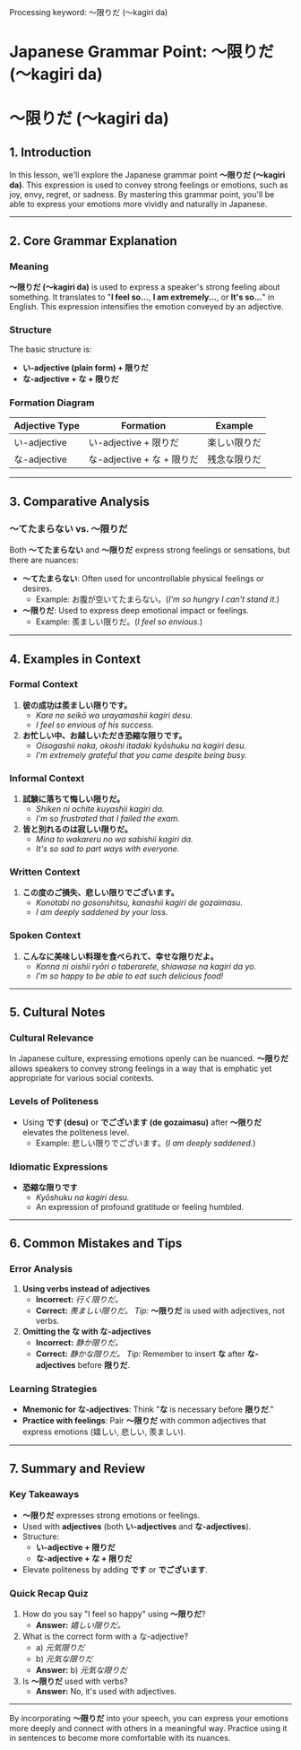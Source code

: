 Processing keyword: ～限りだ (〜kagiri da)
# Japanese Grammar Point: ～限りだ (〜kagiri da)
# ～限りだ (〜kagiri da)
## 1. Introduction
In this lesson, we'll explore the Japanese grammar point **～限りだ (〜kagiri da)**. This expression is used to convey strong feelings or emotions, such as joy, envy, regret, or sadness. By mastering this grammar point, you'll be able to express your emotions more vividly and naturally in Japanese.

---
## 2. Core Grammar Explanation
### Meaning
**～限りだ (〜kagiri da)** is used to express a speaker's strong feeling about something. It translates to "**I feel so...**, **I am extremely...**, or **It's so...**" in English. This expression intensifies the emotion conveyed by an adjective.
### Structure
The basic structure is:
- **い-adjective (plain form) + 限りだ**
- **な-adjective + な + 限りだ**
### Formation Diagram
| Adjective Type | Formation                   | Example                        |
|----------------|-----------------------------|--------------------------------|
| い-adjective   | い-adjective + 限りだ        | 楽しい限りだ                   |
| な-adjective   | な-adjective + な + 限りだ   | 残念な限りだ                   |
---
## 3. Comparative Analysis
### ～てたまらない vs. ～限りだ
Both **～てたまらない** and **～限りだ** express strong feelings or sensations, but there are nuances:
- **～てたまらない**: Often used for uncontrollable physical feelings or desires.
  - Example: お腹が空いてたまらない。(*I'm so hungry I can't stand it.*)
- **～限りだ**: Used to express deep emotional impact or feelings.
  - Example: 羨ましい限りだ。(*I feel so envious.*)
---
## 4. Examples in Context
### Formal Context
1. **彼の成功は羨ましい限りです。**
   - *Kare no seikō wa urayamashii kagiri desu.*
   - *I feel so envious of his success.*
2. **お忙しい中、お越しいただき恐縮な限りです。**
   - *Oisogashii naka, okoshi itadaki kyōshuku na kagiri desu.*
   - *I'm extremely grateful that you came despite being busy.*
### Informal Context
1. **試験に落ちて悔しい限りだ。**
   - *Shiken ni ochite kuyashii kagiri da.*
   - *I'm so frustrated that I failed the exam.*
2. **皆と別れるのは寂しい限りだ。**
   - *Mina to wakareru no wa sabishii kagiri da.*
   - *It's so sad to part ways with everyone.*
### Written Context
1. **この度のご損失、悲しい限りでございます。**
   - *Konotabi no gosonshitsu, kanashii kagiri de gozaimasu.*
   - *I am deeply saddened by your loss.*
### Spoken Context
1. **こんなに美味しい料理を食べられて、幸せな限りだよ。**
   - *Konna ni oishii ryōri o taberarete, shiawase na kagiri da yo.*
   - *I'm so happy to be able to eat such delicious food!*
---
## 5. Cultural Notes
### Cultural Relevance
In Japanese culture, expressing emotions openly can be nuanced. **～限りだ** allows speakers to convey strong feelings in a way that is emphatic yet appropriate for various social contexts.
### Levels of Politeness
- Using **です (desu)** or **でございます (de gozaimasu)** after **～限りだ** elevates the politeness level.
  - Example: 悲しい限りでございます。(*I am deeply saddened.*)
### Idiomatic Expressions
- **恐縮な限りです**
  - *Kyōshuku na kagiri desu.*
  - An expression of profound gratitude or feeling humbled.
---
## 6. Common Mistakes and Tips
### Error Analysis
1. **Using verbs instead of adjectives**
   - **Incorrect:** *行く限りだ。*
   - **Correct:** *羨ましい限りだ。*
   *Tip:* **～限りだ** is used with adjectives, not verbs.
2. **Omitting the な with な-adjectives**
   - **Incorrect:** *静か限りだ。*
   - **Correct:** *静かな限りだ。*
   *Tip:* Remember to insert **な** after **な-adjectives** before **限りだ**.
### Learning Strategies
- **Mnemonic for な-adjectives**: Think "**な** is necessary before **限りだ**."
- **Practice with feelings**: Pair **～限りだ** with common adjectives that express emotions (嬉しい, 悲しい, 羨ましい).
---
## 7. Summary and Review
### Key Takeaways
- **～限りだ** expresses strong emotions or feelings.
- Used with **adjectives** (both **い-adjectives** and **な-adjectives**).
- Structure:
  - **い-adjective + 限りだ**
  - **な-adjective + な + 限りだ**
- Elevate politeness by adding **です** or **でございます**.
### Quick Recap Quiz
1. How do you say "I feel so happy" using **～限りだ**?
   - **Answer:** *嬉しい限りだ。*
2. What is the correct form with a な-adjective?
   - a) *元気限りだ*
   - b) *元気な限りだ*
   - **Answer:** b) *元気な限りだ*
3. Is **～限りだ** used with verbs?
   - **Answer:** No, it's used with adjectives.
---
By incorporating **～限りだ** into your speech, you can express your emotions more deeply and connect with others in a meaningful way. Practice using it in sentences to become more comfortable with its nuances.
